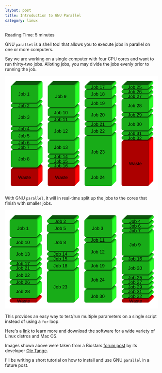 ```yaml
---
layout: post
title: Introduction to GNU Parallel
category: linux
---
```


<span class="octicon octicon-clock"></span> Reading Time: 5 minutes

GNU `parallel` is a shell tool that allows you to execute jobs in parallel on one
or more computers. 

Say we are working on a single computer with four CPU cores and want to run
thirty-two jobs. Alloting jobs, you may divide the jobs evenly prior to running
the job. 

![Alt Dividing jobs by number of cores][before]

With GNU `parallel`, it will in real-time split up the jobs to the cores that
finish with smaller jobs.

![Alt Automatic spawn of new jobs as old ones finish][after]

This provides an easy way to test/run multiple parameters on a single script
instead of using a `for` loop.

Here's a [link](http://www.gnu.org/software/parallel/) to learn more and
download the software for a wide variety of Linux distros and Mac OS.

Images shown above were taken from a Biostars [forum post][biostars parallel]
by its developer [Ole Tange][ole].

I'll be writing a short tutorial on how to install and use GNU `parallel` in a
future post.

[before]: /assets/gnu-parallel-before.png
[after]: /assets/gnu-parallel-after.png
[biostars parallel]: https://www.biostars.org/p/63816/
[ole]: http://ole.tange.dk/
